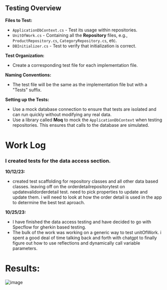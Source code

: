 ## Testing Overview





**Files to Test:**

-   `ApplicationDbContext.cs` - Test its usage within repositories.
-   `UnitOfWork.cs` - Containing all the **Repository** files, e.g., `ProductRepository.cs`, `CategoryRepository.cs`, etc.
-   `DBInitializer.cs` - Test to verify that initialization is correct.

**Test Organization:**

-   Create a corresponding test file for each implementation file.

**Naming Conventions:**

-   The test file will be the same as the implementation file but with a "Tests" suffix.

**Setting up the Tests:**

-   Use a mock database connection to ensure that tests are isolated and can run quickly without modifying any real data.
-   Use a library called **Moq** to mock the `ApplicationDbContext` when testing repositories. This ensures that calls to the database are simulated.


# Work Log
### I created tests for the data access section.

**10/12/23:**
-   created test scaffolding for repository classes and all other data based classes. leaving off on the orderdetailrepositorytest on updatevalidorderdetail test. need to pick properties to update and update them.  i will need to look at how the order detail is used in the app to determine the best test aproach.
  
**10/25/23:**

-   I have finished the data access testing and have decided to go with Specflow for gherkin based testing.
-   The bulk of the work was working on a generic way to test unitOfWork. i spent a good deal of time talking back and forth with chatgpt to finally figure out how to use reflections and dynamically call variable parameters.





# Results:

![image](https://github.com/nicholascallee/DotNetTutorial/assets/141438641/92498c87-925c-42a9-ac52-8b7b02a4fd4d)
